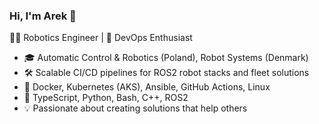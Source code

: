 ### Hi, I'm Arek 👋

👨‍💻 Robotics Engineer | 🚀 DevOps Enthusiast

* 🎓 Automatic Control & Robotics (Poland), Robot Systems (Denmark)
* 🛠️  Scalable CI/CD pipelines for ROS2 robot stacks and fleet solutions
* 🚀 Docker, Kubernetes (AKS), Ansible, GitHub Actions, Linux
* 🤖 TypeScript, Python, Bash, C++, ROS2
* 💡 Passionate about creating solutions that help others
